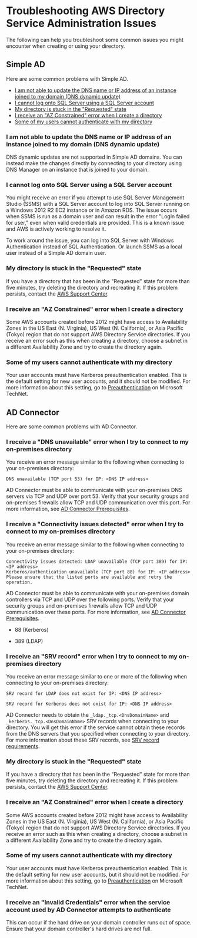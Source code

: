 # Troubleshooting AWS Directory Service Administration Issues<a name="admin_troubleshooting"></a>

The following can help you troubleshoot some common issues you might encounter when creating or using your directory\.

## Simple AD<a name="troubleshoot_simple"></a>

Here are some common problems with Simple AD\.


+ [I am not able to update the DNS name or IP address of an instance joined to my domain \(DNS dynamic update\)](#dns_dynamic_updates)
+ [I cannot log onto SQL Server using a SQL Server account](#sql_login_fail)
+ [My directory is stuck in the "Requested" state](#stuck_in_requested1)
+ [I receive an "AZ Constrained" error when I create a directory](#contrained_az1)
+ [Some of my users cannot authenticate with my directory](#kerberos_preauth1)

### I am not able to update the DNS name or IP address of an instance joined to my domain \(DNS dynamic update\)<a name="dns_dynamic_updates"></a>

DNS dynamic updates are not supported in Simple AD domains\. You can instead make the changes directly by connecting to your directory using DNS Manager on an instance that is joined to your domain\.

### I cannot log onto SQL Server using a SQL Server account<a name="sql_login_fail"></a>

You might receive an error if you attempt to use SQL Server Management Studio \(SSMS\) with a SQL Server account to log into SQL Server running on a Windows 2012 R2 EC2 instance or in Amazon RDS\. The issue occurs when SSMS is run as a domain user and can result in the error "Login failed for user," even when valid credentials are provided\. This is a known issue and AWS is actively working to resolve it\.

To work around the issue, you can log into SQL Server with Windows Authentication instead of SQL Authentication\. Or launch SSMS as a local user instead of a Simple AD domain user\. 

### My directory is stuck in the "Requested" state<a name="stuck_in_requested1"></a>

If you have a directory that has been in the "Requested" state for more than five minutes, try deleting the directory and recreating it\. If this problem persists, contact the [AWS Support Center](https://console.aws.amazon.com/support/home#/)\.

### I receive an "AZ Constrained" error when I create a directory<a name="contrained_az1"></a>

Some AWS accounts created before 2012 might have access to Availability Zones in the US East \(N\. Virginia\), US West \(N\. California\), or Asia Pacific \(Tokyo\) region that do not support AWS Directory Service directories\. If you receive an error such as this when creating a directory, choose a subnet in a different Availability Zone and try to create the directory again\.

### Some of my users cannot authenticate with my directory<a name="kerberos_preauth1"></a>

Your user accounts must have Kerberos preauthentication enabled\. This is the default setting for new user accounts, and it should not be modified\. For more information about this setting, go to [Preauthentication](http://technet.microsoft.com/en-us/library/cc961961.aspx) on Microsoft TechNet\.

## AD Connector<a name="troubleshoot_connector"></a>

Here are some common problems with AD Connector\.

### I receive a "DNS unavailable" error when I try to connect to my on\-premises directory<a name="dns_unavailable"></a>

You receive an error message similar to the following when connecting to your on\-premises directory:

```
DNS unavailable (TCP port 53) for IP: <DNS IP address>
```

AD Connector must be able to communicate with your on\-premises DNS servers via TCP and UDP over port 53\. Verify that your security groups and on\-premises firewalls allow TCP and UDP communication over this port\. For more information, see [AD Connector Prerequisites](prereq_connector.md)\.

### I receive a "Connectivity issues detected" error when I try to connect to my on\-premises directory<a name="connectivity_issues_detected"></a>

You receive an error message similar to the following when connecting to your on\-premises directory:

```
Connectivity issues detected: LDAP unavailable (TCP port 389) for IP: <IP address>
Kerberos/authentication unavailable (TCP port 88) for IP: <IP address>
Please ensure that the listed ports are available and retry the operation.
```

AD Connector must be able to communicate with your on\-premises domain controllers via TCP and UDP over the following ports\. Verify that your security groups and on\-premises firewalls allow TCP and UDP communication over these ports\. For more information, see [AD Connector Prerequisites](prereq_connector.md)\.

+ 88 \(Kerberos\)

+ 389 \(LDAP\)

### I receive an "SRV record" error when I try to connect to my on\-premises directory<a name="srv_record_not_found"></a>

You receive an error message similar to one or more of the following when connecting to your on\-premises directory:

```
SRV record for LDAP does not exist for IP: <DNS IP address>

SRV record for Kerberos does not exist for IP: <DNS IP address>
```

AD Connector needs to obtain the `_ldap._tcp.<DnsDomainName>` and `_kerberos._tcp.<DnsDomainName>` SRV records when connecting to your directory\. You will get this error if the service cannot obtain these records from the DNS servers that you specified when connecting to your directory\. For more information about these SRV records, see [SRV record requirements](prereq_connector.md#srv_records)\.

### My directory is stuck in the "Requested" state<a name="stuck_in_requested2"></a>

If you have a directory that has been in the "Requested" state for more than five minutes, try deleting the directory and recreating it\. If this problem persists, contact the [AWS Support Center](https://console.aws.amazon.com/support/home#/)\.

### I receive an "AZ Constrained" error when I create a directory<a name="contrained_az2"></a>

Some AWS accounts created before 2012 might have access to Availability Zones in the US East \(N\. Virginia\), US West \(N\. California\), or Asia Pacific \(Tokyo\) region that do not support AWS Directory Service directories\. If you receive an error such as this when creating a directory, choose a subnet in a different Availability Zone and try to create the directory again\.

### Some of my users cannot authenticate with my directory<a name="kerberos_preauth2"></a>

Your user accounts must have Kerberos preauthentication enabled\. This is the default setting for new user accounts, but it should not be modified\. For more information about this setting, go to [Preauthentication](http://technet.microsoft.com/en-us/library/cc961961.aspx) on Microsoft TechNet\.

### I receive an "Invalid Credentials" error when the service account used by AD Connector attempts to authenticate<a name="invalid_creds"></a>

This can occur if the hard drive on your domain controller runs out of space\. Ensure that your domain controller's hard drives are not full\.